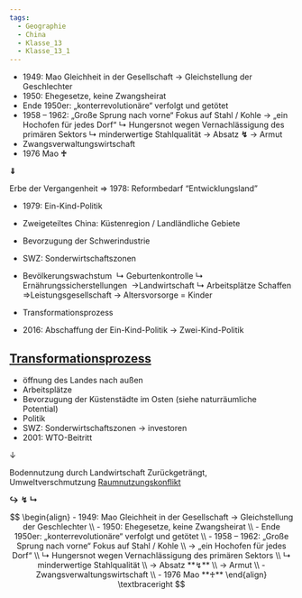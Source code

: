 ```yaml
---
tags:
  - Geographie
  - China
  - Klasse_13
  - Klasse_13_1
---
```

- 1949: Mao Gleichheit in der Gesellschaft → Gleichstellung der Geschlechter
- 1950: Ehegesetze, keine Zwangsheirat
- Ende 1950er: „konterrevolutionäre“ verfolgt und getötet
- 1958 – 1962: „Große Sprung nach vorne“ Fokus auf Stahl / Kohle
	→ „ein Hochofen für jedes Dorf“
		↳ Hungersnot wegen Vernachlässigung des primären Sektors
		↳ minderwertige Stahlqualität
	→ Absatz **↯**
	→ Armut
- Zwangsverwaltungswirtschaft
- 1976 Mao **♰**

**⇓**

Erbe der Vergangenheit
⇒ 1978: Reformbedarf “Entwicklungsland”
- 1979: Ein-Kind-Politik
- Zweigeteiltes China: Küstenregion / Landländliche Gebiete
- Bevorzugung der Schwerindustrie
- SWZ: Sonderwirtschaftszonen

- Bevölkerungswachstum 
    ↳ Geburtenkontrolle
    ↳ Ernährungssicherstellungen 
		→Landwirtschaft
	↳ Arbeitsplätze Schaffen
⇒Leistungsgesellschaft
→ Altersvorsorge = Kinder
- Transformationsprozess
- 2016: Abschaffung der Ein-Kind-Politik
→ Zwei-Kind-Politik



## <u>Transformationsprozess</u>
- öffnung des Landes nach außen
- Arbeitsplätze
- Bevorzugung der Küstenstädte im Osten (siehe naturräumliche Potential)
- Politik
- SWZ: Sonderwirtschaftszonen → investoren
- 2001: WTO-Beitritt

↓

Bodennutzung durch Landwirtschaft Zurückgeträngt, Umweltverschmutzung
<u>Raumnutzungskonflikt</u>


















**↪**
**↯**
**↳**






$$
	\begin{align}
	- 1949: Mao Gleichheit in der Gesellschaft → Gleichstellung der Geschlechter \\
	- 1950: Ehegesetze, keine Zwangsheirat \\
	- Ende 1950er: „konterrevolutionäre“ verfolgt und getötet \\
	- 1958 – 1962: „Große Sprung nach vorne“ Fokus auf Stahl / Kohle \\
		→ „ein Hochofen für jedes Dorf“ \\
			↳ Hungersnot wegen Vernachlässigung des primären Sektors \\
			↳ minderwertige Stahlqualität \\
		→ Absatz **↯** \\
		→ Armut \\
	- Zwangsverwaltungswirtschaft \\
	- 1976 Mao **♰**
	\end{align}
	\textbraceright
$$

